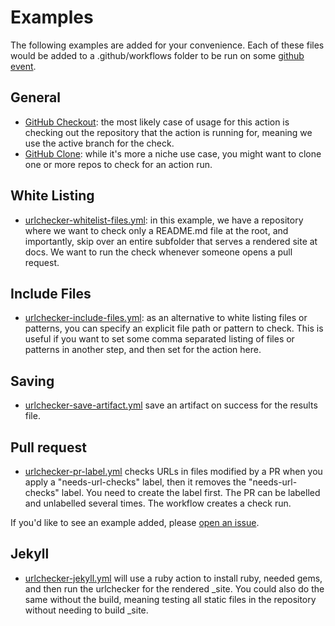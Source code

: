 # Examples

The following examples are added for your convenience. Each of these files
would be added to a .github/workflows folder to be run on some [github event](https://help.github.com/en/actions/reference/events-that-trigger-workflows).

## General

- [GitHub Checkout](urlchecker-checkout.yml): the most likely case of usage for this action is checking out the repository that the action is running for, meaning we use the active branch for the check.
- [GitHub Clone](urlchecker-clone.yml): while it's more a niche use case, you might want to clone one or more repos to check for an action run.

## White Listing

- [urlchecker-whitelist-files.yml](urlchecker-whitelist-files.yml): in this example, we have a repository where we want to check only a README.md file at the root, and importantly, skip over an entire subfolder that serves a rendered site at docs. We want to run the check whenever someone opens a pull request.

## Include Files

- [urlchecker-include-files.yml](urlchecker-include-files.yml): as an alternative to white listing files or patterns, you can specify an explicit file path or pattern to check. This is useful if you want to set some comma separated listing of files or patterns in another step, and then set for the action here.

## Saving

- [urlchecker-save-artifact.yml](urlchecker-save-artifact.yml) save an artifact on success for the results file.

## Pull request

- [urlchecker-pr-label.yml](urlchecker-pr-label.yml) checks URLs in files modified by a PR when you apply a "needs-url-checks" label, then it removes the "needs-url-checks" label. You need to create the label first. The PR can be labelled and unlabelled several times. The workflow creates a check run.

If you'd like to see an example added, please [open an issue](https://github.com/urlstechie/urlchecker-action/issues).

## Jekyll

 - [urlchecker-jekyll.yml](urlchecker-jekyll.yml) will use a ruby action to install ruby, needed gems, and then run the urlchecker for the rendered _site. You could also do the same without the build, meaning testing all static files in the repository without needing to build _site.
